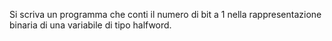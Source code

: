 Si scriva un programma che conti il numero di bit a 1 nella rappresentazione binaria di una variabile
di tipo halfword.
